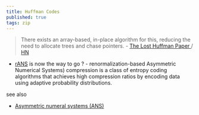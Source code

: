 ```yaml
---
title: Huffman Codes
published: true
tags: zip
---
```

> There exists an array-based, in-place algorithm for this, reducing the need to allocate trees and chase pointers. - [The Lost Huffman Paper ](https://cbloomrants.blogspot.com/2010/08/08-12-10-lost-huffman-paper.html) / [HN](https://news.ycombinator.com/item?id=40872332) 

- [rANS](https://github.com/DarekKrawczyk/rANS-Compressor) is now the way to go ? - renormalization-based Asymmetric Numerical Systems) compression is a class of entropy coding algorithms that achieves high compression ratios by encoding data using adaptive probability distributions. 

see also
- [Asymmetric numeral systems (ANS)](https://en.wikipedia.org/wiki/Asymmetric_numeral_systems)